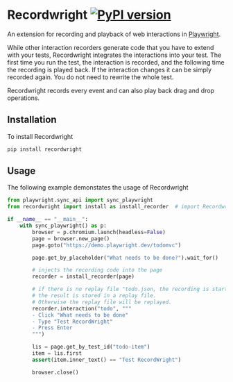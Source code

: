 # Recordwright [![PyPI version](https://badge.fury.io/py/recordwright.svg)](https://badge.fury.io/py/recordwright)

An extension for recording and playback of web interactions in [Playwright](https://pypi.python.org/pypi/playwright/).


While other interaction recorders generate code that you have to extend with your tests, Recordwright integrates the interactions into your test. The first time you run the test, the interaction is recorded, and the following time the recording is played back. If the interaction changes it can be simply recorded again. You do not need to rewrite the whole test.

Recordwright records every event and can also play back drag and drop operations.

## Installation

To install Recordwright
```bash
pip install recordwright
```

## Usage

The following example demonstates  the usage of Recordwright

```python
from playwright.sync_api import sync_playwright
from recordwright import install as install_recorder  # import Recordwright

if __name__ == "__main__":
    with sync_playwright() as p:
        browser = p.chromium.launch(headless=False)
        page = browser.new_page()
        page.goto("https://demo.playwright.dev/todomvc")

        page.get_by_placeholder("What needs to be done?").wait_for()

        # injects the recording code into the page
        recorder = install_recorder(page)

        # if there is no replay file "todo.json, the recording is started and 
        # the result is stored in a replay file.
        # Otherwise the replay file will be replayed.
        recorder.interaction("todo", """
        - Click "What needs to be done"
        - Type "Test RecordWright"
        - Press Enter
        """)

        lis = page.get_by_test_id("todo-item")
        item = lis.first
        assert(item.inner_text() == "Test RecordWright")

        browser.close()
```
